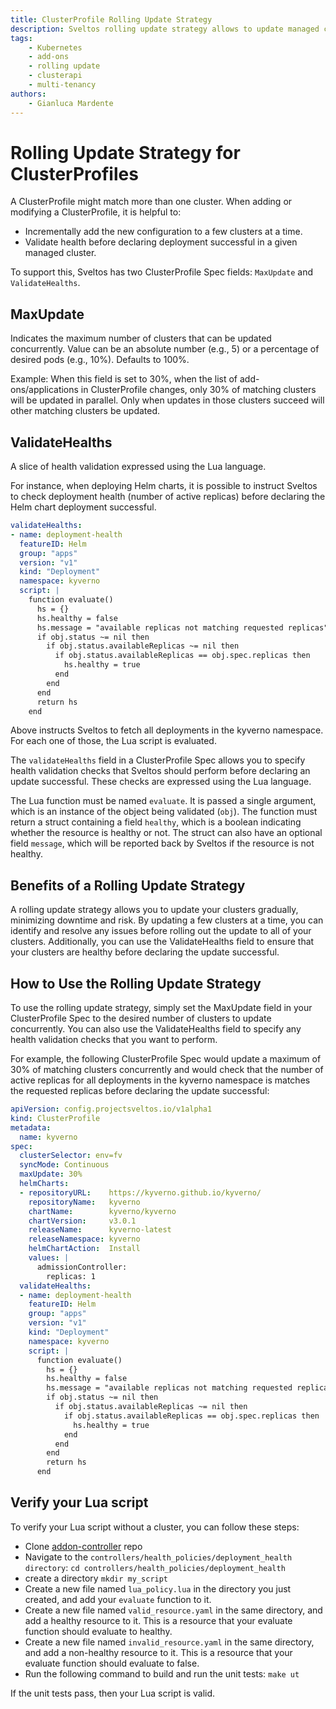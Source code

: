 ```yaml
---
title: ClusterProfile Rolling Update Strategy
description: Sveltos rolling update strategy allows to update managed clusters gradually, minimizing downtime and risk.
tags:
    - Kubernetes
    - add-ons
    - rolling update
    - clusterapi
    - multi-tenancy
authors:
    - Gianluca Mardente
---
```


# Rolling Update Strategy for ClusterProfiles

A ClusterProfile might match more than one cluster. When adding or modifying a ClusterProfile, it is helpful to:

- Incrementally add the new configuration to a few clusters at a time.
- Validate health before declaring deployment successful in a given managed cluster.

To support this, Sveltos has two ClusterProfile Spec fields: `MaxUpdate` and `ValidateHealths`.

## MaxUpdate

Indicates the maximum number of clusters that can be updated concurrently. Value can be an absolute number (e.g., 5) or a percentage of desired pods (e.g., 10%). Defaults to 100%.

Example: When this field is set to 30%, when the list of add-ons/applications in ClusterProfile changes, only 30% of matching clusters will be updated in parallel. Only when updates in those clusters succeed will other matching clusters be updated.

## ValidateHealths

A slice of health validation expressed using the Lua language.

For instance, when deploying Helm charts, it is possible to instruct Sveltos to check deployment health (number of active replicas) before declaring the Helm chart deployment successful.

```yaml
validateHealths:
- name: deployment-health
  featureID: Helm
  group: "apps"
  version: "v1"
  kind: "Deployment"
  namespace: kyverno
  script: |
    function evaluate()
      hs = {}
      hs.healthy = false
      hs.message = "available replicas not matching requested replicas"
      if obj.status ~= nil then
        if obj.status.availableReplicas ~= nil then
          if obj.status.availableReplicas == obj.spec.replicas then
            hs.healthy = true
          end
        end
      end
      return hs
    end
```

Above instructs Sveltos to fetch all deployments in the kyverno namespace. For each one of those, the Lua script is evaluated.

The `validateHealths` field in a ClusterProfile Spec allows you to specify health validation checks that Sveltos should perform before declaring an update successful. These checks are expressed using the Lua language.

The Lua function must be named `evaluate`. It is passed a single argument, which is an instance of the object being validated (`obj`). The function must return a struct containing a field `healthy`, which is a boolean indicating whether the resource is healthy or not. The struct can also have an optional field `message`, which will be reported back by Sveltos if the resource is not healthy.

## Benefits of a Rolling Update Strategy

A rolling update strategy allows you to update your clusters gradually, minimizing downtime and risk. By updating a few clusters at a time, you can identify and resolve any issues before rolling out the update to all of your clusters. Additionally, you can use the ValidateHealths field to ensure that your clusters are healthy before declaring the update successful.

## How to Use the Rolling Update Strategy

To use the rolling update strategy, simply set the MaxUpdate field in your ClusterProfile Spec to the desired number of clusters to update concurrently. You can also use the ValidateHealths field to specify any health validation checks that you want to perform.

For example, the following ClusterProfile Spec would update a maximum of 30% of matching clusters concurrently and would check that the number of active replicas for all deployments in the kyverno namespace is matches the requested replicas before declaring the update successful:

```yaml
apiVersion: config.projectsveltos.io/v1alpha1
kind: ClusterProfile
metadata:
  name: kyverno
spec:
  clusterSelector: env=fv
  syncMode: Continuous
  maxUpdate: 30%
  helmCharts:
  - repositoryURL:    https://kyverno.github.io/kyverno/
    repositoryName:   kyverno
    chartName:        kyverno/kyverno
    chartVersion:     v3.0.1
    releaseName:      kyverno-latest
    releaseNamespace: kyverno
    helmChartAction:  Install
    values: |
      admissionController:
        replicas: 1
  validateHealths:
  - name: deployment-health
    featureID: Helm
    group: "apps"
    version: "v1"
    kind: "Deployment"
    namespace: kyverno
    script: |
      function evaluate()
        hs = {}
        hs.healthy = false
        hs.message = "available replicas not matching requested replicas"
        if obj.status ~= nil then
          if obj.status.availableReplicas ~= nil then
            if obj.status.availableReplicas == obj.spec.replicas then
              hs.healthy = true
            end
          end
        end
        return hs
      end
```

## Verify your Lua script

To verify your Lua script without a cluster, you can follow these steps:

- Clone [addon-controller](https://github.com/projectsveltos/addon-controller) repo
- Navigate to the `controllers/health_policies/deployment_health directory`: ```cd controllers/health_policies/deployment_health```
- create a directory ```mkdir my_script```
- Create a new file named `lua_policy.lua` in the directory you just created, and add your `evaluate` function to it.
- Create a new file named `valid_resource.yaml` in the same directory, and add a healthy resource to it. This is a resource that your evaluate function should evaluate to healthy.
- Create a new file named `invalid_resource.yaml` in the same directory, and add a non-healthy resource to it. This is a resource that your evaluate function should evaluate to false.
- Run the following command to build and run the unit tests: ```make ut```

If the unit tests pass, then your Lua script is valid.
